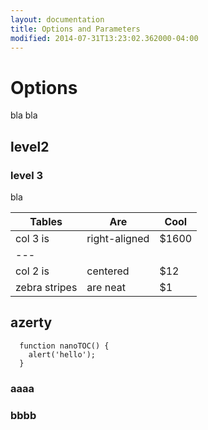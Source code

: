 ```yaml
---
layout: documentation
title: Options and Parameters
modified: 2014-07-31T13:23:02.362000-04:00
---
```


# Options

bla bla

## level2

### level 3

bla

| Tables        | Are           | Cool  |
| ------------- | ------------- | ----- |
| col 3 is      | right-aligned | $1600 |
|---
| col 2 is      | centered      |   $12 |
| zebra stripes | are neat      |    $1 |

## azerty

```
  function nanoTOC() {
    alert('hello');
  }
```


### aaaa

### bbbb

